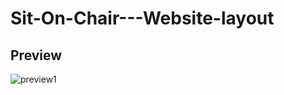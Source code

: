 # Sit-On-Chair---Website-layout

## Preview
![preview1](https://cloud.githubusercontent.com/assets/24986000/24583557/8bc2d3a8-174e-11e7-9715-b5fac9e052d7.png)
